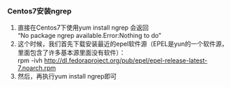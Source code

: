 ### Centos7安装ngrep
  1. 直接在Centos7下使用yum install ngrep 会返回  
  “No package ngrep available.Error:Nothing to do”  
  2. 这个时候，我们首先下载安装最近的epel软件源（EPEL是yun的一个软件源，里面包含了许多基本源里面没有软件）：  
  rpm -ivh http://dl.fedoraproject.org/pub/epel/epel-release-latest-7.noarch.rpm  
  3. 然后，再执行yum install ngrep即可
